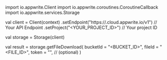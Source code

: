 import io.appwrite.Client
import io.appwrite.coroutines.CoroutineCallback
import io.appwrite.services.Storage

val client = Client(context)
    .setEndpoint("https://<REGION>.cloud.appwrite.io/v1") // Your API Endpoint
    .setProject("<YOUR_PROJECT_ID>") // Your project ID

val storage = Storage(client)

val result = storage.getFileDownload(
    bucketId = "<BUCKET_ID>", 
    fileId = "<FILE_ID>", 
    token = "<TOKEN>", // (optional)
)